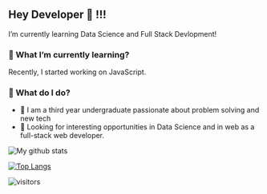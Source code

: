 ## Hey Developer  👋 !!!
I’m currently learning Data Science and Full Stack Devlopment!
### 🌱 What I’m currently learning?

Recently, I started working on JavaScript.
### 🤔 What do I do? 

 - :green_book: I am a third year undergraduate passionate about problem solving and new tech
 - :green_book: Looking for interesting opportunities in Data Science and in web as a full-stack web developer.





![My github stats](https://github-readme-stats.vercel.app/api?username=dharmateja03&show_icons=true&theme=dracula&count_private=true)

[![Top Langs](https://github-readme-stats.vercel.app/api/top-langs/?username=dharmateja03&theme=dracula&layout=compact)](https://github.com/anuraghazra/github-readme-stats)

![visitors](https://profile-counter.glitch.me/dharmateja03/count.svg)

<!--
**dharmateja03/dharmateja03** is a ✨ _special_ ✨ repository because its `README.md` (this file) appears on your GitHub profile.

Here are some ideas to get you started:

- 🔭 I’m currently working on ...
- 🌱 I’m currently learning ...
- 👯 I’m looking to collaborate on ...
- 🤔 I’m looking for help with ...
- 💬 Ask me about ...
- 📫 How to reach me: ...
- 😄 Pronouns: ...
- ⚡ Fun fact: ...
-->
